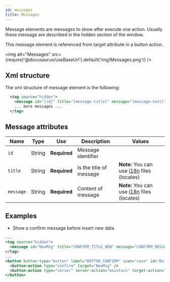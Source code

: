 ```yaml
---
id: messages
title: Messages
---
```


Message elements are messages to show after execute one action. Usually these message are described in the hidden section of the window.

This message element is referenced from target attribute in a button action.

<img alt="Messages" src={require('@docusaurus/useBaseUrl').default('img/Messages.png')} />

## Xml structure

The xml structure of message element is the following:

```xml
  <tag source="hidden">
    <message id="[id]" title="[message-title]" message="[message-text]" />
    ... more messages ...
  </tag>
```

## Message attributes

| Name |  Type | Use | Description     | Values |
| ------ | -------| ---------------------- | ----------------------------------|---------------------------------------- |
|`id`| String | **Required**| Message identifier | |
|`title`| String | **Required**| Is the title of message | **Note:** You can use [i18n](i18n-internationalization.md) files (locales) |
|`message`| String | **Required**| Content of message  | **Note:** You can use [i18n](i18n-internationalization.md) files (locales)  |

## Examples

- Show a confirm message before insert new data

```xml
...
<tag source="hidden">
  <message id="NewMsg" title="CONFIRM_TITLE_NEW" message="CONFIRM_MESSAGE_NEW" />
</tag>
...
<button button-type="button" label="BUTTON_CONFIRM" icon="save" id="ButCnf" help="HELP_CONFIRM_BUTTON">
  <button-action type="confirm" target="NewMsg" />
  <button-action type="server" server-action="maintain" target-action="UsrNew" />
</button>
```
